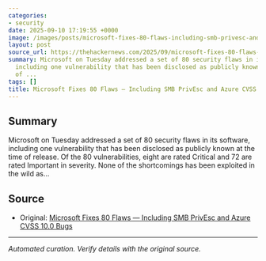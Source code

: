 ```yaml
---
categories:
- security
date: 2025-09-10 17:19:55 +0000
image: /images/posts/microsoft-fixes-80-flaws-including-smb-privesc-and-azure-cvs-1781c559.jpg
layout: post
source_url: https://thehackernews.com/2025/09/microsoft-fixes-80-flaws-including-smb.html
summary: Microsoft on Tuesday addressed a set of 80 security flaws in its software,
  including one vulnerability that has been disclosed as publicly known at the time
  of ...
tags: []
title: Microsoft Fixes 80 Flaws — Including SMB PrivEsc and Azure CVSS 10.0 Bugs
---
```


## Summary

Microsoft on Tuesday addressed a set of 80 security flaws in its software, including one vulnerability that has been disclosed as publicly known at the time of release. Of the 80 vulnerabilities, eight are rated Critical and 72 are rated Important in severity. None of the shortcomings has been exploited in the wild as...

## Source

- Original: [Microsoft Fixes 80 Flaws — Including SMB PrivEsc and Azure CVSS 10.0 Bugs](https://thehackernews.com/2025/09/microsoft-fixes-80-flaws-including-smb.html)


---

*Automated curation. Verify details with the original source.*